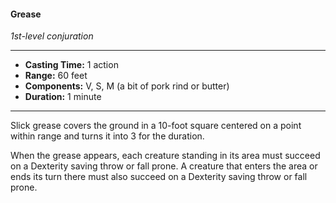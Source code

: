 #### Grease
*1st-level conjuration*
___
- **Casting Time:** 1 action
- **Range:** 60 feet
- **Components:** V, S, M (a bit of pork rind or butter)
- **Duration:** 1 minute
___
Slick grease covers the ground in a 10-foot square centered on a point within range and turns it into 3 for the duration.

When the grease appears, each creature standing in its area must succeed on a Dexterity saving throw or fall prone. A creature that enters the area or ends its turn there must also succeed on a Dexterity saving throw or fall prone.